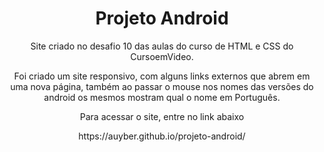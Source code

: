 <h1 align="center">Projeto Android</h1>
<p align="center">Site criado no desafio 10 das aulas do curso de HTML e CSS do CursoemVideo.</p>
<p align="center">Foi criado um site responsivo, com alguns links externos que abrem em uma nova página, também ao passar o mouse nos nomes das versões do android os mesmos mostram qual o nome em Português.</p>
<p align="center">Para acessar o site, entre no link abaixo</p>  
<p align="center">https://auyber.github.io/projeto-android/</p>
